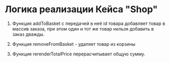 ﻿# Логика реализации Кейса "Shop"

1) Функция addToBasket с передачей в неё id товара добавляет товар в массив заказа, при этом один и тот же товар нельзя добавить в заказ дважды.

2) Функция removeFromBasket - удаляет товар из корзины

3) Функция rerenderTotalPrice  перерасчитывает общую сумму.